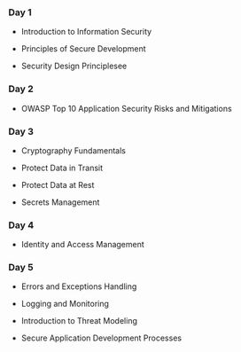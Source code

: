 ### Day 1

- Introduction to Information Security

- Principles of Secure Development

- Security Design Principlesee

### Day 2

- OWASP Top 10 Application Security Risks and Mitigations

### Day 3

- Cryptography Fundamentals 

- Protect Data in Transit

- Protect Data at Rest

- Secrets Management

### Day 4

- Identity and Access Management 

### Day 5

- Errors and Exceptions Handling

- Logging and Monitoring

- Introduction to Threat Modeling 

- Secure Application Development Processes
